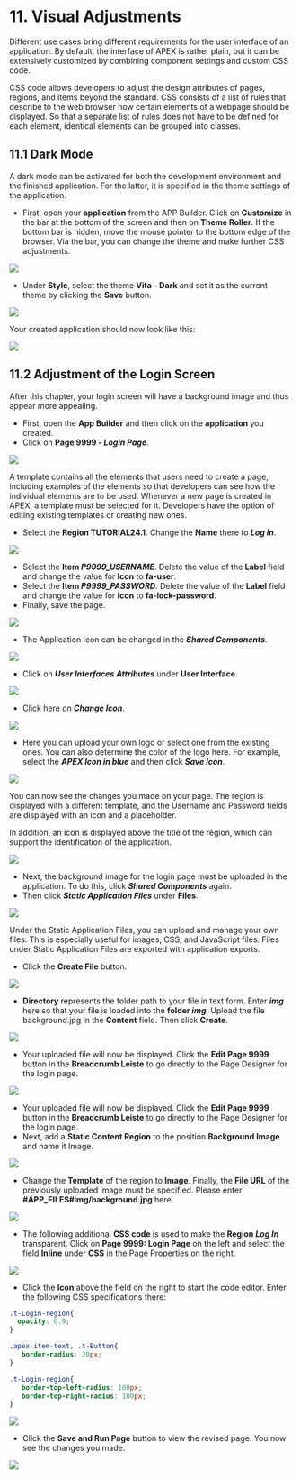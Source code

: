 # <a name="optische-anpassungen"></a> 11. Visual Adjustments
Different use cases bring different requirements for the user interface of an application. By default, the interface of APEX is rather plain, but it can be extensively customized by combining component settings and custom CSS code.

CSS code allows developers to adjust the design attributes of pages, regions, and items beyond the standard. CSS consists of a list of rules that describe to the web browser how certain elements of a webpage should be displayed. So that a separate list of rules does not have to be defined for each element, identical elements can be grouped into classes.

## <a name="dark-mode"></a>11.1 Dark Mode
A dark mode can be activated for both the development environment and the finished application. For the latter, it is specified in the theme settings of the application.
- First, open your **application** from the APP Builder. Click on **Customize** in the bar at the bottom of the screen and then on **Theme Roller**. If the bottom bar is hidden, move the mouse pointer to the bottom edge of the browser. Via the bar, you can change the theme and make further CSS adjustments.

![](../../assets/Chapter-11/Optisch_01.jpg)

- Under **Style**, select the theme **Vita – Dark** and set it as the current theme by clicking the **Save** button.

![](../../assets/Chapter-11/Optisch_02.jpg)

Your created application should now look like this:

![](../../assets/Chapter-11/Optisch_03.jpg)

## <a name="anpassung-des-login-screens"></a> 11.2 Adjustment of the Login Screen
After this chapter, your login screen will have a background image and thus appear more appealing.
- First, open the **App Builder** and then click on the **application** you created.
- Click on **Page 9999 - *Login Page***.

![](../../assets/Chapter-11/Optisch_04.jpg)

A template contains all the elements that users need to create a page, including examples of the elements so that developers can see how the individual elements are to be used. Whenever a new page is created in APEX, a template must be selected for it. Developers have the option of editing existing templates or creating new ones.
- Select the **Region TUTORIAL24.1**. Change the **Name** there to ***Log In***.

![](../../assets/Chapter-11/Optisch_05.jpg)

- Select the **Item *P9999_USERNAME***. Delete the value of the **Label** field and change the value for **Icon** to **fa-user**.
- Select the **Item *P9999_PASSWORD***. Delete the value of the **Label** field and change the value for **Icon** to **fa-lock-password**.
- Finally, save the page.

![](../../assets/Chapter-11/Optisch_06.jpg)

- The Application Icon can be changed in the ***Shared Components***.

![](../../assets/Chapter-11/Optisch_07.jpg)

- Click on ***User Interfaces Attributes*** under **User Interface**.

![](../../assets/Chapter-11/Optisch_08.jpg)

- Click here on ***Change Icon***.

![](../../assets/Chapter-11/Optisch_09.jpg)

- Here you can upload your own logo or select one from the existing ones. You can also determine the color of the logo here. For example, select the ***APEX Icon in blue*** and then click ***Save Icon***.

![](../../assets/Chapter-11/Optisch_10.jpg)

You can now see the changes you made on your page. The region is displayed with a different template, and the Username and Password fields are displayed with an icon and a placeholder.

In addition, an icon is displayed above the title of the region, which can support the identification of the application.

![](../../assets/Chapter-11/Optisch_11.jpg)

- Next, the background image for the login page must be uploaded in the application. To do this, click ***Shared Components*** again.
- Then click ***Static Application Files*** under **Files**.

![](../../assets/Chapter-11/Optisch_12.jpg)

Under the Static Application Files, you can upload and manage your own files. This is especially useful for images, CSS, and JavaScript files. Files under Static Application Files are exported with application exports.
- Click the **Create File** button.

![](../../assets/Chapter-11/Optisch_13.jpg)

- **Directory** represents the folder path to your file in text form. Enter ***img*** here so that your file is loaded into the **folder *img***. Upload the file background.jpg in the **Content** field. Then click **Create**.

![](../../assets/Chapter-11/Optisch_14.jpg)

- Your uploaded file will now be displayed. Click the **Edit Page 9999** button in the **Breadcrumb Leiste** to go directly to the Page Designer for the login page.

![](../../assets/Chapter-11/Optisch_15.jpg)

- Your uploaded file will now be displayed. Click the **Edit Page 9999** button in the **Breadcrumb Leiste** to go directly to the Page Designer for the login page.
- Next, add a **Static Content Region** to the position **Background Image** and name it Image.

![](../../assets/Chapter-11/Optisch_16.jpg)

- Change the **Template** of the region to **Image**. Finally, the **File URL** of the previously uploaded image must be specified. Please enter **#APP_FILES#img/background.jpg** here.

![](../../assets/Chapter-11/Optisch_17.jpg)

- The following additional **CSS code** is used to make the **Region *Log In*** transparent. Click on **Page 9999: Login Page** on the left and select the field **Inline** under **CSS** in the Page Properties on the right.

![](../../assets/Chapter-11/Optisch_18.jpg)

- Click the **Icon** above the field on the right to start the code editor. Enter the following CSS specifications there:
 ```css
.t-Login-region{
   opacity: 0.9;
}

.apex-item-text, .t-Button{
    border-radius: 20px;
}

.t-Login-region{
    border-top-left-radius: 100px;
    border-top-right-radius: 100px;
}
 ```  

![](../../assets/Chapter-11/Optisch_19.jpg)

- Click the **Save and Run Page** button to view the revised page. You now see the changes you made.

![](../../assets/Chapter-11/Optisch_20.jpg)